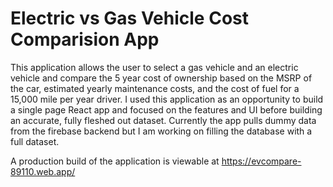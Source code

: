 # Electric vs Gas Vehicle Cost Comparision App

This application allows the user to select a gas vehicle and an electric vehicle and compare the 5 year cost of ownership based on the MSRP of the car, estimated yearly maintenance costs, and the cost of fuel for a 15,000 mile per year driver. I used this application as an opportunity to build a single page React app and focused on the features and UI before building an accurate, fully fleshed out dataset. Currently the app pulls dummy data from the firebase backend but I am working on filling the database with a full dataset.

A production build of the application is viewable at https://evcompare-89110.web.app/
